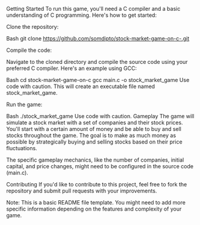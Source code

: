 Getting Started
To run this game, you'll need a C compiler and a basic understanding of C programming. Here's how to get started:

Clone the repository:

Bash
git clone https://github.com/somdipto/stock-market-game-on-c-.git

Compile the code:

Navigate to the cloned directory and compile the source code using your preferred C compiler. Here's an example using GCC:

Bash
cd stock-market-game-on-c
gcc main.c -o stock_market_game
Use code with caution.
This will create an executable file named stock_market_game.

Run the game:

Bash
./stock_market_game
Use code with caution.
Gameplay
The game will simulate a stock market with a set of companies and their stock prices. You'll start with a certain amount of money and be able to buy and sell stocks throughout the game. The goal is to make as much money as possible by strategically buying and selling stocks based on their price fluctuations.

The specific gameplay mechanics, like the number of companies, initial capital, and price changes, might need to be configured in the source code (main.c).

Contributing
If you'd like to contribute to this project, feel free to fork the repository and submit pull requests with your improvements.

Note: This is a basic README file template. You might need to add more specific information depending on the features and complexity of your game.
